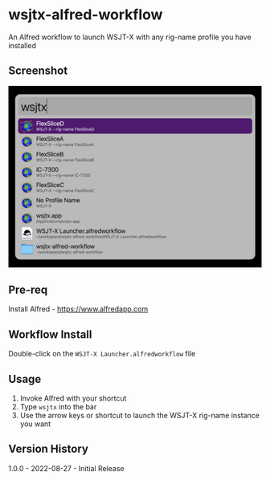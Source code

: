 # wsjtx-alfred-workflow
An Alfred workflow to launch WSJT-X with any rig-name profile you have installed

## Screenshot
![Screenshot of Alfred and WSJT-X rig-name profiles](screenshot.png)

## Pre-req
Install Alfred - https://www.alfredapp.com

## Workflow Install
Double-click on the `WSJT-X Launcher.alfredworkflow` file

## Usage
1. Invoke Alfred with your shortcut
2. Type `wsjtx` into the bar
3. Use the arrow keys or shortcut to launch the WSJT-X rig-name instance you want

## Version History
1.0.0 - 2022-08-27 - Initial Release